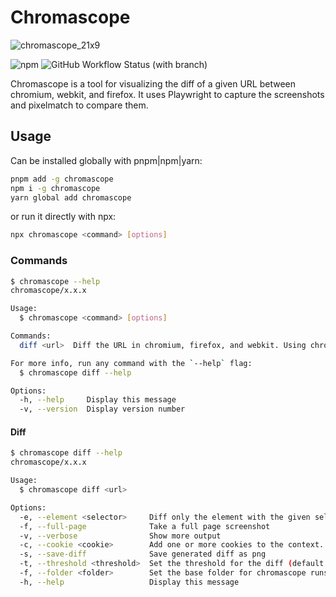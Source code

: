 # Chromascope

![chromascope_21x9](https://user-images.githubusercontent.com/468796/229309522-1e79d197-9016-4eb1-bb25-585cfbc11e8b.jpg)

![npm](https://img.shields.io/npm/v/chromascope) ![GitHub Workflow Status (with branch)](https://img.shields.io/github/actions/workflow/status/shtian/chromascope/main.yml?branch=main)

Chromascope is a tool for visualizing the diff of a given URL between chromium, webkit, and firefox. It uses Playwright to capture the screenshots and pixelmatch to compare them.

## Usage

Can be installed globally with pnpm|npm|yarn:

```bash
pnpm add -g chromascope
npm i -g chromascope
yarn global add chromascope
```

or run it directly with npx:

```bash
npx chromascope <command> [options]
```

### Commands

```bash
$ chromascope --help
chromascope/x.x.x

Usage:
  $ chromascope <command> [options]

Commands:
  diff <url>  Diff the URL in chromium, firefox, and webkit. Using chromium as the base.

For more info, run any command with the `--help` flag:
  $ chromascope diff --help

Options:
  -h, --help     Display this message
  -v, --version  Display version number
```

#### Diff

```bash
$ chromascope diff --help
chromascope/x.x.x

Usage:
  $ chromascope diff <url>

Options:
  -e, --element <selector>     Diff only the element with the given selector
  -f, --full-page              Take a full page screenshot
  -v, --verbose                Show more output
  -c, --cookie <cookie>        Add one or more cookies to the context. Format: key=value;key2=value2
  -s, --save-diff              Save generated diff as png
  -t, --threshold <threshold>  Set the threshold for the diff (default: 0.2)
  -f, --folder <folder>        Set the base folder for chromascope runs (default: chromascope-runs)
  -h, --help                   Display this message
```
